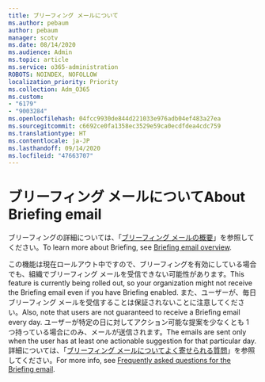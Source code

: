 ```yaml
---
title: ブリーフィング メールについて
ms.author: pebaum
author: pebaum
manager: scotv
ms.date: 08/14/2020
ms.audience: Admin
ms.topic: article
ms.service: o365-administration
ROBOTS: NOINDEX, NOFOLLOW
localization_priority: Priority
ms.collection: Adm_O365
ms.custom:
- "6179"
- "9003284"
ms.openlocfilehash: 04fcc9930de844d221033e976adb04ef483a27ea
ms.sourcegitcommit: c6692ce0fa1358ec3529e59ca0ecdfdea4cdc759
ms.translationtype: HT
ms.contentlocale: ja-JP
ms.lasthandoff: 09/14/2020
ms.locfileid: "47663707"
---
```

# <a name="about-briefing-email"></a><span data-ttu-id="0b6ff-102">ブリーフィング メールについて</span><span class="sxs-lookup"><span data-stu-id="0b6ff-102">About Briefing email</span></span>

<span data-ttu-id="0b6ff-103">ブリーフィングの詳細については、「[ブリーフィング メールの概要](https://docs.microsoft.com/briefing/be-overview)」を参照してください。</span><span class="sxs-lookup"><span data-stu-id="0b6ff-103">To learn more about Briefing, see [Briefing email overview](https://docs.microsoft.com/briefing/be-overview).</span></span>  

<span data-ttu-id="0b6ff-104">この機能は現在ロールアウト中ですので、ブリーフィングを有効にしている場合でも、組織でブリーフィング メールを受信できない可能性があります。</span><span class="sxs-lookup"><span data-stu-id="0b6ff-104">This feature is currently being rolled out, so your organization might not receive the Briefing email even if you have Briefing enabled.</span></span> <span data-ttu-id="0b6ff-105">また、ユーザーが、毎日ブリーフィング メールを受信することは保証されないことに注意してください。</span><span class="sxs-lookup"><span data-stu-id="0b6ff-105">Also, note that users are not guaranteed to receive a Briefing email every day.</span></span> <span data-ttu-id="0b6ff-106">ユーザーが特定の日に対してアクション可能な提案を少なくとも 1 つ持っている場合にのみ、メールが送信されます。</span><span class="sxs-lookup"><span data-stu-id="0b6ff-106">The emails are sent only when the user has at least one actionable suggestion for that particular day.</span></span> <span data-ttu-id="0b6ff-107">詳細については、「[ブリーフィング メールについてよく寄せられる質問](https://docs.microsoft.com/briefing/be-faqs)」を参照してください。</span><span class="sxs-lookup"><span data-stu-id="0b6ff-107">For more info, see [Frequently asked questions for the Briefing email](https://docs.microsoft.com/briefing/be-faqs).</span></span>